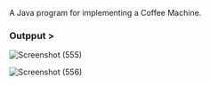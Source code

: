 A Java program for implementing a Coffee Machine.

### Outpput >

![Screenshot (555)](https://user-images.githubusercontent.com/60145175/116232917-58a42a80-a778-11eb-84b4-b1140a3bc845.png)


![Screenshot (556)](https://user-images.githubusercontent.com/60145175/116232927-5b9f1b00-a778-11eb-9141-73640af3ff84.png)
